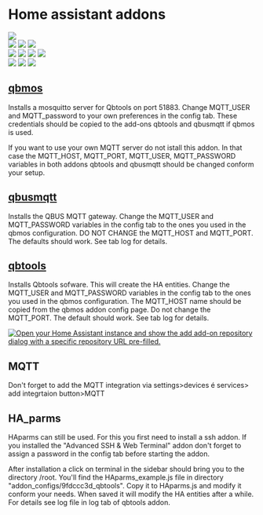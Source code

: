 # Home assistant addons
![](https://img.shields.io/badge/release-v3.1.2-blue)                 
![](https://img.shields.io/badge/arch-arm64-yellow)
![](https://img.shields.io/badge/-armv7-yellow) 
![](https://img.shields.io/badge/-amd64-yellow)
<br/>
![](https://img.shields.io/badge/interfaces_with-qbus_devices-green)
![](https://img.shields.io/badge/-home_assistant_devices-green)
![](https://img.shields.io/badge/-influxDB_v2/grafana_statistics-green)
![](https://img.shields.io/badge/-http_devices-green)
<br/>
![](https://img.shields.io/badge/prerequisites-HA--Operating_system-red)
![](https://img.shields.io/badge/-Hassio-red)
![](https://img.shields.io/badge/-HA--Supervised-red)

## [qbmos](https://github.com/wk275/qbtools-v3_HA-addons/tree/main/qbmos)

Installs a mosquitto server for Qbtools on port 51883.
Change MQTT_USER and MQTT_password to your own preferences in the config tab. These credentials should be copied to the add-ons qbtools and qbusmqtt if qbmos is used.

If you want to use your own MQTT server do not istall this addon. In that case the MQTT_HOST, MQTT_PORT, MQTT_USER, MQTT_PASSWORD variables in both addons qbtools and qbusmqtt should be changed conform your setup.

## [qbusmqtt](https://github.com/wk275/qbtools-v3_HA-addons/tree/main/qbusmqtt)
Installs the QBUS MQTT gateway. Change the MQTT_USER and MQTT_PASSWORD variables in the config tab to the ones you used in the qbmos configuration. DO NOT CHANGE the MQTT_HOST and MQTT_PORT. The defaults should work. See tab log for details.

## [qbtools](https://github.com/wk275/qbtools-v3_HA-addons/tree/main/qbtools)
Installs Qbtools sofware. This will create the HA entities. Change the MQTT_USER and MQTT_PASSWORD variables in the config tab to the ones you used in the qbmos configuration. The MQTT_HOST name should be copied from the qbmos addon config page. Do not change the MQTT_PORT. The default should work. See tab log for details.

[![Open your Home Assistant instance and show the add add-on repository dialog with a specific repository URL pre-filled.](https://my.home-assistant.io/badges/supervisor_add_addon_repository.svg)](https://my.home-assistant.io/redirect/supervisor_add_addon_repository/?repository_url=https://github.com/wk275/qbtools-v3_HA-addons.git)


## MQTT 
Don't forget to add the MQTT integration via settings>devices é services> add integrtaion button>MQTT 

## HA_parms 
HAparms can still be used. For this you first need to install a ssh addon. If you installed the "Advanced SSH & Web Terminal" addon don't forget to assign a password in the config tab before starting the addon.

After installation  a click on terminal in the sidebar should bring you to the directory /root.
You'll find the HAparms_example.js file in directory "addon_configs/9fdccc3d_qbtools".
Copy it to HAparms.js and modify it conform your needs. When saved it will modify the HA entities after a while. For details see log file in log tab of qbtools addon.
